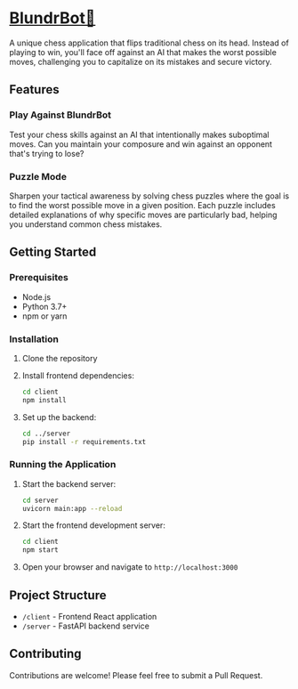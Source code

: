 # [BlundrBot🔗](https://blundrbot.vercel.app/)
A unique chess application that flips traditional chess on its head. Instead of playing to win, you'll face off against an AI that makes the worst possible moves, challenging you to capitalize on its mistakes and secure victory.

## Features

### Play Against BlundrBot

Test your chess skills against an AI that intentionally makes suboptimal moves. Can you maintain your composure and win against an opponent that's trying to lose?

### Puzzle Mode

Sharpen your tactical awareness by solving chess puzzles where the goal is to find the worst possible move in a given position. Each puzzle includes detailed explanations of why specific moves are particularly bad, helping you understand common chess mistakes.

## Getting Started

### Prerequisites

- Node.js
- Python 3.7+
- npm or yarn

### Installation

1. Clone the repository

2. Install frontend dependencies:

   ```bash
   cd client
   npm install
   ```

3. Set up the backend:

   ```bash
   cd ../server
   pip install -r requirements.txt
   ```

### Running the Application

1. Start the backend server:

   ```bash
   cd server
   uvicorn main:app --reload
   ```

2. Start the frontend development server:

   ```bash
   cd client
   npm start
   ```

3. Open your browser and navigate to `http://localhost:3000`

## Project Structure

- `/client` - Frontend React application
- `/server` - FastAPI backend service

## Contributing

Contributions are welcome! Please feel free to submit a Pull Request.
